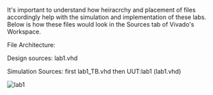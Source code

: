 It's important to understand how heiracrchy and placement of files accordingly help with the simulation and 
implementation of these labs. Below is how these files would look in the Sources tab of Vivado's Workspace.

File Architecture:

Design sources:
	lab1.vhd

Simulation Sources:
	first lab1_TB.vhd
		then UUT:lab1 (lab1.vhd)
  
![lab1](https://github.com/dita-deb/VHDL_Labs/assets/153967732/098f4cdd-a6e5-4b93-a730-ab009555932a)
